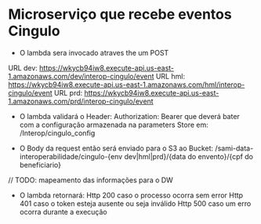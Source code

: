 # Microserviço que recebe eventos Cingulo


- O lambda sera invocado atraves the um POST

URL dev: https://wkycb94iw8.execute-api.us-east-1.amazonaws.com/dev/interop-cingulo/event
URL hml: https://wkycb94iw8.execute-api.us-east-1.amazonaws.com/hml/interop-cingulo/event
URL prd: https://wkycb94iw8.execute-api.us-east-1.amazonaws.com/prd/interop-cingulo/event

- O lambda validará o Header:
    Authorization: Bearer <token>
que deverá bater com a configuração armazenada na parameters Store em:
    /Interop/cingulo_config


- O Body da request então será enviado para o S3 ao Bucket:
    /sami-data-interoperabilidade/cingulo-{env dev|hml|prd}/{data do envento}/{cpf do beneficiario}


// TODO: mapeamento das informações para o DW

- O lambda retornará:
    Http 200 caso o processo ocorra sem error
    Http 401 caso o token esteja ausente ou seja inválido
    Http 500 caso um erro ocorra durante a execução


